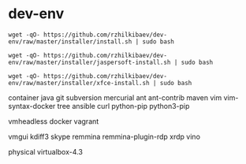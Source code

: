 dev-env
=======
`wget -qO- https://github.com/rzhilkibaev/dev-env/raw/master/installer/install.sh | sudo bash`

`wget -qO- https://github.com/rzhilkibaev/dev-env/raw/master/installer/jaspersoft-install.sh | sudo bash`

`wget -qO- https://github.com/rzhilkibaev/dev-env/raw/master/installer/xfce-install.sh | sudo bash`


container
java git subversion mercurial ant ant-contrib maven vim vim-syntax-docker tree ansible curl python-pip python3-pip


vmheadless
docker vagrant


vmgui
kdiff3 skype remmina remmina-plugin-rdp xrdp vino


physical
virtualbox-4.3

